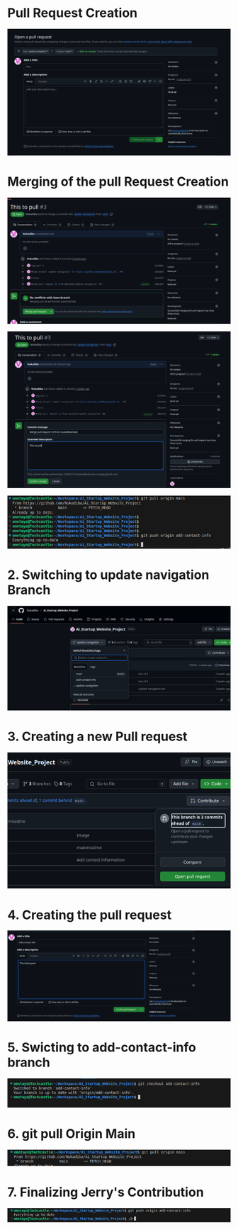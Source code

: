 #  Pull Request Creation 

![](./img/new_pull.png)

#  Merging of the pull Request Creation 

![](./img/merge.png)

![](./img/merge2.png)

![](./img/fetceh&merge.png)

# 2. Switching to update navigation Branch

![](./img/b_switching.png)


# 3. Creating a new Pull request 

![](./img/pul_r.png)

# 4. Creating the pull request 

![](./img/pull_re2.png)


# 5. Swicting to add-contact-info branch 
![](./img/ad_checkout.png)

# 6. git pull Origin Main 

![](./img/origin_main.png)

# 7. Finalizing Jerry's Contribution 

![](./img/finalysing%20jerry%20.png)

